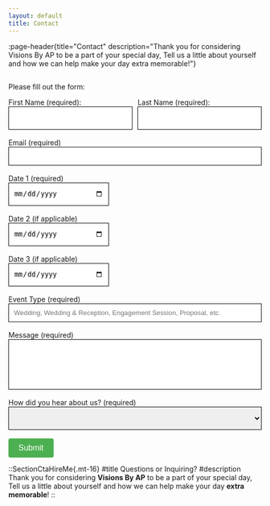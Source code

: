 ```yaml
---
layout: default
title: Contact
---
```


:page-header{title="Contact" description="Thank you for considering Visions By AP to be a part of your special day, Tell us a little about yourself and how we can help make your day extra memorable!"}

##

<form
  action="https://formspree.io/f/xyyarkro"
  method="POST"
>

Please fill out the form:

<div style="display: flex; gap: 10px;">
  <div>
    <label for="first-name">First Name (required):</label>
    <input type="text" name="First Name" id="first-name" style="color: black; height: 46px; width: 100%; padding: 10px; border: 1px solid black;" autocomplete="false" aria-required="true" required>
  </div>
  <div>
    <label for="last-name">Last Name (required):</label>
    <input type="text" name="Last Name" id="last-name" style="color: black; height: 46px; width: 100%; padding: 10px; border: 1px solid black;" autocomplete="false" aria-required="true" required>
  </div>
</div>
<br>
<label>
Email (required)
<input type="email" name="Email" style="color: black; width: 100%; padding: 10px; border: 1px solid black;" autocomplete="false" aria-required="true" required>
</label>
<br>
<br>
<label>
Date 1 (required)
<br>
<input type="date" name="Date #1" style="color: black; width: 200px; height: 46px; padding: 10px; border: 1px solid black;" autocomplete="false" aria-required="true" required>
</label>
<br>
<br>
<label>
Date 2 (if applicable)
<br>
<input type="date" name="Date #2" style="color: black; width: 200px; height: 46px; padding: 10px; border: 1px solid black;" autocomplete="false">
</label>
<br>
<br>
<label>
Date 3 (if applicable)
<br>
<input type="date" name="Date #3" style="color: black; width: 200px; height: 46px; padding: 10px; border: 1px solid black;" autocomplete="false">
</label>
<br>
<br>
<label>
Event Type (required)
<input type="text" name="Event Type" style="color: black; width: 100%; padding: 10px; border: 1px solid black;" autocomplete="false" placeholder="Wedding, Wedding & Reception, Engagement Session, Proposal, etc." aria-required="true" required>
</label>
<br>
<br>
<label>
Message (required)
<input type="text" name="Message" style="color: black; width: 100%; height: 100px; padding: 10px; border: 1px solid black;" autocomplete="false" aria-required="true" required>
</label>
<br>
<br>
<label>
How did you hear about us? (required)

<select name="How did you hear about us?" style="color: black; width: 100%; height: 46px; padding: 10px; border: 1px solid black;" aria-label="Dropdown" required>
  <option value=""></option>
  <option value="Online Search">Online Search</option>
  <option value="Instagram">Instagram</option>
  <option value="TikTok">TikTok</option>
  <option value="Facebook">Facebook</option>
  <option value="Wedding Planner">Wedding Planner</option>
  <option value="Referred">Referred</option>
  <option value="Other">Other</option>
</select>
</label>
  <br>
  <br>
<button type="submit" style="background-color: #4CAF50; color: white; padding: 10px 20px; font-size: 16px; border: none; cursor: pointer; border-radius: 4px;">Submit</button>
<br>
</form>





::SectionCtaHireMe{.mt-16}
#title
Questions or Inquiring?
#description
Thank you for considering __Visions By AP__ to be a part of your special day, Tell us a little about yourself and how we can help make your day __extra memorable__!
::
